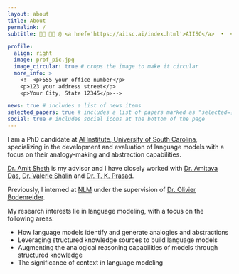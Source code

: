 ```yaml
---
layout: about
title: About
permalink: /
subtitle: 👩‍🎓 👩‍💻 @ <a href='https://aiisc.ai/index.html'>AIISC</a>  •  <a href="https://sc.edu/">UofSC</a>  •  NLP | LLM | GenAI

profile:
  align: right
  image: prof_pic.jpg
  image_circular: true # crops the image to make it circular
  more_info: >
    <!--<p>555 your office number</p>
    <p>123 your address street</p>
    <p>Your City, State 12345</p>-->

news: true # includes a list of news items
selected_papers: true # includes a list of papers marked as "selected={true}"
social: true # includes social icons at the bottom of the page
---
```


<!--Write your biography here. Tell the world about yourself. Link to your favorite [subreddit](http://reddit.com). You can put a picture in, too. The code is already in, just name your picture `prof_pic.jpg` and put it in the `img/` folder.

Put your address / P.O. box / other info right below your picture. You can also disable any of these elements by editing `profile` property of the YAML header of your `_pages/about.md`. Edit `_bibliography/papers.bib` and Jekyll will render your [publications page](/al-folio/publications/) automatically.

Link to your social media connections, too. This theme is set up to use [Font Awesome icons](https://fontawesome.com/) and [Academicons](https://jpswalsh.github.io/academicons/), like the ones below. Add your Facebook, Twitter, LinkedIn, Google Scholar, or just disable all of them.-->
I am a PhD candidate at [AI Institute, University of South Carolina](https://aiisc.ai/index.html), specializing in the development and evaluation of language models with a focus on their analogy-making and abstraction capabilities.

[Dr. Amit Sheth](https://amit.aiisc.ai/) is my advisor and I have closely worked with [Dr. Amitava Das](https://scholar.google.com/citations?user=HYpfhaEAAAAJ&hl=en), [Dr. Valerie Shalin](https://scholar.google.fr/citations?hl=en&user=trFx5GIAAAAJ&view_op=list_works&sortby=pubdate) and [Dr. T. K. Prasad](https://scholar.google.com/citations?user=Txz94twAAAAJ&hl=en).

Previously, I interned at [NLM](https://www.nlm.nih.gov/) under the supervision of [Dr. Olivier Bodenreider](https://www.nlm.nih.gov/research/researchstaff/BodenreiderOlivier.html).

My research interests lie in language modeling, with a focus on the following areas:
<ul>
  <li>How language models identify and generate analogies and abstractions</li>
  <li>Leveraging structured knowledge sources to build language models</li>
  <li>Augmenting the analogical reasoning capabilities of models through structured knowledge</li>
  <li>The significance of context in language modeling</li>
</ul>



